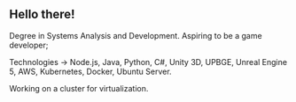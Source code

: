 ## Hello there!

Degree in Systems Analysis and Development.
Aspiring to be a game developer;

Technologies -> Node.js, Java, Python, C#, Unity 3D, UPBGE, Unreal Engine 5, AWS, Kubernetes, Docker, Ubuntu Server.

Working on a cluster for virtualization.
